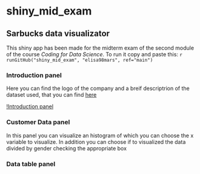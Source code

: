 # shiny_mid_exam
## Sarbucks data visualizator

This shiny app has been made for the midterm exam of the second module of the course *Coding for Data Science*. 
To run it copy and paste this: ```r runGitHub("shiny_mid_exam", "elisa98mars", ref="main") ```

### Introduction panel

Here you can find the logo of the company and a breif descriptrion of the dataset used, that you can find [here](https://www.kaggle.com/mahirahmzh/starbucks-customer-retention-malaysia-survey)

[!Introduction panel](C:\Users\ACESF31452570N\Desktop\Università\DSE\Coding\R\Intr.png)

### Customer Data panel

In this panel you can visualize an histogram of which you can choose the x variable to visualize. In addition you can choose if to visualized the data divided by gender checking the appropriate box 



### Data table panel

